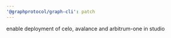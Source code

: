 ```yaml
---
'@graphprotocol/graph-cli': patch
---
```


enable deployment of celo, avalance and arbitrum-one in studio
